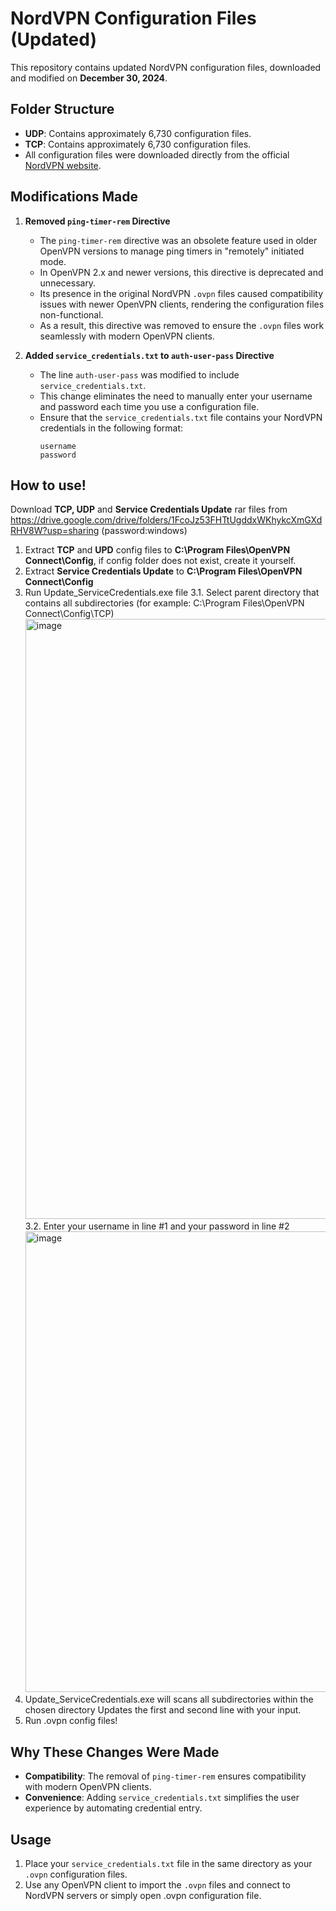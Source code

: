 # NordVPN Configuration Files (Updated)

This repository contains updated NordVPN configuration files, downloaded and modified on **December 30, 2024**. 

## Folder Structure
- **UDP**: Contains approximately 6,730 configuration files.
- **TCP**: Contains approximately 6,730 configuration files.
- All configuration files were downloaded directly from the official [NordVPN website](https://nordvpn.com).

## Modifications Made
1. **Removed `ping-timer-rem` Directive**  
   - The `ping-timer-rem` directive was an obsolete feature used in older OpenVPN versions to manage ping timers in "remotely" initiated mode.  
   - In OpenVPN 2.x and newer versions, this directive is deprecated and unnecessary.  
   - Its presence in the original NordVPN `.ovpn` files caused compatibility issues with newer OpenVPN clients, rendering the configuration files non-functional.  
   - As a result, this directive was removed to ensure the `.ovpn` files work seamlessly with modern OpenVPN clients.

2. **Added `service_credentials.txt` to `auth-user-pass` Directive**  
   - The line `auth-user-pass` was modified to include `service_credentials.txt`.  
   - This change eliminates the need to manually enter your username and password each time you use a configuration file.  
   - Ensure that the `service_credentials.txt` file contains your NordVPN credentials in the following format:
     ```
     username
     password
     ```

## How to use!
Download **TCP, UDP** and **Service Credentials Update** rar files from https://drive.google.com/drive/folders/1FcoJz53FHTtUgddxWKhykcXmGXdRHV8W?usp=sharing
(password:windows)
1. Extract **TCP** and **UPD** config files to **C:\Program Files\OpenVPN Connect\Config**, if config folder does not exist, create it yourself.
2. Extract **Service Credentials Update** to **C:\Program Files\OpenVPN Connect\Config**
3. Run Update_ServiceCredentials.exe file
3.1. Select parent directory that contains all subdirectories (for example: C:\Program Files\OpenVPN Connect\Config\TCP)
   <img width="960" alt="image" src="https://github.com/user-attachments/assets/d86e9a67-bf5e-46f5-9a63-2666c18127ea" />
3.2. Enter your username in line #1 and your password in line #2
   <img width="737" alt="image" src="https://github.com/user-attachments/assets/af8f98b4-f90b-4c42-b306-a40203c283d8" />
4. Update_ServiceCredentials.exe will scans all subdirectories within the chosen directory Updates the first and second line with your input.
5. Run .ovpn config files!

## Why These Changes Were Made
- **Compatibility**: The removal of `ping-timer-rem` ensures compatibility with modern OpenVPN clients.
- **Convenience**: Adding `service_credentials.txt` simplifies the user experience by automating credential entry.

## Usage
1. Place your `service_credentials.txt` file in the same directory as your `.ovpn` configuration files.
2. Use any OpenVPN client to import the `.ovpn` files and connect to NordVPN servers or simply open .ovpn configuration file.
